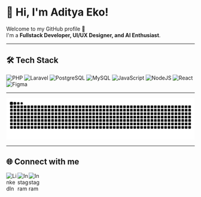 # 👋 Hi, I'm Aditya Eko!

Welcome to my GitHub profile 🚀  
I'm a **Fullstack Developer, UI/UX Designer, and AI Enthusiast**.  

---
## 🛠️ Tech Stack
![PHP](https://img.shields.io/badge/Code-PHP-777bb4?logo=php&logoColor=white)
![Laravel](https://img.shields.io/badge/Framework-Laravel-f55247?logo=laravel&logoColor=white)
![PostgreSQL](https://img.shields.io/badge/Database-PostgreSQL-336791?logo=postgresql&logoColor=white)
![MySQL](https://img.shields.io/badge/Database-MySQL-4479A1?logo=mysql&logoColor=white)
![JavaScript](https://img.shields.io/badge/Code-JavaScript-yellow?logo=javascript)
![NodeJS](https://img.shields.io/badge/Backend-Node.js-green?logo=node.js)
![React](https://img.shields.io/badge/Frontend-React-blue?logo=react)
![Figma](https://img.shields.io/badge/Design-Figma-pink?logo=figma)

---

![GitHub Snake](https://raw.githubusercontent.com/adityaeks/adityaeks/output/snake.svg)

---

## 🌐 Connect with me
[<img align="left" alt="LinkedIn" width="30px" src="https://cdn.jsdelivr.net/gh/devicons/devicon/icons/linkedin/linkedin-original.svg" />](https://linkedin.com/in/mohammad-aditya-eko-saputra-78b1ba266)
[<img align="left" alt="Instagram" width="30px" src="https://cdn.jsdelivr.net/gh/simple-icons/simple-icons/icons/instagram.svg#gh-light-mode-only" />](https://www.instagram.com/_adityaeks)
[<img align="left" alt="Instagram" width="30px" src="https://upload.wikimedia.org/wikipedia/commons/a/a5/Instagram_icon.png#gh-dark-mode-only" />](https://www.instagram.com/_adityaeks)

<br clear="left"/>

